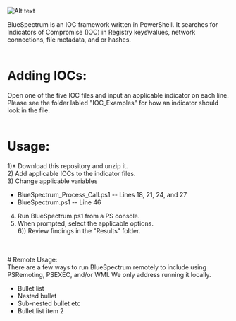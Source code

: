 ![Alt text](https://github.com/WiredPulse/BlueSpectrum/blob/master/Screenshots/BlueSpectrum.PNG?raw=true "Optional Title")


BlueSpectrum is an IOC framework written in PowerShell. It searches for Indicators of Compromise (IOC) in Registry keys\values, network connections, file metadata, and or hashes. 
<br>
<br>
# Adding IOCs:<br>
Open one of the five IOC files and input an applicable indicator on each line. Please see the folder labled "IOC_Examples" for how an indicator should look in the file. 
<br>
<br>
# Usage:<br>
1)* Download this repository and unzip it.<br>
2) Add applicable IOCs to the indicator files.<br>
3) Change applicable variables
 * BlueSpectrum_Process_Call.ps1 -- Lines 18, 21, 24, and 27<br>
 * BlueSpectrum.ps1 -- Line 46<br>
4) Run BlueSpectrum.ps1 from a PS console.<br>
5) When prompted, select the applicable options.<br>
6)) Review findings in the "Results" folder.<br>
<br>
<br>
# Remote Usage:<br>
There are a few ways to run BlueSpectrum remotely to include using PSRemoting, PSEXEC, and/or WMI. We only address running it locally. 

* Bullet list<br> 
 * Nested bullet<br>
* Sub-nested bullet etc<Br>
* Bullet list item 2<br>
